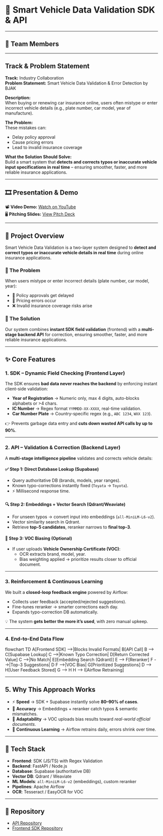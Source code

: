 # 🚗 Smart Vehicle Data Validation SDK & API  
---

## 👥 Team Members  


---
## Track & Problem Statement  

**Track:** Industry Collaboration  
**Problem Statement:** Smart Vehicle Data Validation & Error Detection by BJAK  

**Description:**  
When buying or renewing car insurance online, users often mistype or enter incorrect vehicle details (e.g., plate number, car model, year of manufacture).  

**The Problem:**  
These mistakes can:  
- Delay policy approval  
- Cause pricing errors  
- Lead to invalid insurance coverage  

**What the Solution Should Solve:**  
Build a smart system that **detects and corrects typos or inaccurate vehicle input specifications in real time** – ensuring smoother, faster, and more reliable insurance applications.  

---

## 🎞️ Presentation & Demo  
📽️ **Video Demo:** [Watch on YouTube](https://youtu.be/your-demo-link)  
🖥️ **Pitching Slides:** [View Pitch Deck](https://your-pitchdeck-link.com)  

---
## 🔧 Project Overview  
Smart Vehicle Data Validation is a two-layer system designed to **detect and correct typos or inaccurate vehicle details in real time** during online insurance applications.  

### 🔹 The Problem  
When users mistype or enter incorrect details (plate number, car model, year):  
- 🚨 Policy approvals get delayed  
- 💸 Pricing errors occur  
- ❌ Invalid insurance coverage risks arise  

### 🔹 The Solution  
Our system combines **instant SDK field validation** (frontend) with a **multi-stage backend API** for correction, ensuring smoother, faster, and more reliable insurance applications.  

---

## ✨ Core Features  

### 1. SDK – Dynamic Field Checking (Frontend Layer)  
The SDK ensures **bad data never reaches the backend** by enforcing instant client-side validation:  

- **Year of Registration** → Numeric only, max 4 digits, auto-blocks alphabets or >4 chars.  
- **IC Number** → Regex format `YYMMDD-XX-XXXX`, real-time validation.  
- **Car Number Plate** → Country-specific regex (e.g., `ABC 1234`, `WXX 123`).  

👉 Prevents garbage data entry and **cuts down wasted API calls by up to 90%**.  

---

### 2. API – Validation & Correction (Backend Layer)  

A **multi-stage intelligence pipeline** validates and corrects vehicle details:  

#### ✅ Step 1: Direct Database Lookup (Supabase)  
- Query authoritative DB (brands, models, year ranges).  
- Known typo-corrections instantly fixed (`Toyata` → `Toyota`).  
- ⚡ Millisecond response time.  

#### 🔍 Step 2: Embeddings + Vector Search (Qdrant/Weaviate)  
- For unseen typos → convert input into embeddings (`all-MiniLM-L6-v2`).  
- Vector similarity search in Qdrant.  
- Retrieve **top-5 candidates**, reranker narrows to **final top-3**.  

#### 📄 Step 3: VOC Biasing (Optional)  
- If user uploads **Vehicle Ownership Certificate (VOC)**:  
  - OCR extracts brand, model, year.  
  - Bias weighting applied → prioritize results closer to official document.  

---

### 3. Reinforcement & Continuous Learning  
We built a **closed-loop feedback engine** powered by Airflow:  

- Collects user feedback (accepted/rejected suggestions).  
- Fine-tunes reranker → smarter corrections each day.  
- Expands typo-correction DB automatically.  

💡 The system **gets better the more it’s used**, with zero manual upkeep.  

---

### 4. End-to-End Data Flow  

flowchart TD
    A[Frontend SDK] -->|Blocks Invalid Formats| B[API Call]
    B --> C[Supabase Lookup]
    C -->|Known Typo Correction| D[Return Corrected Value]
    C -->|No Match| E[Embedding Search (Qdrant)]
    E --> F[Reranker]
    F -->|Top-3 Suggestions| D
    F -->|VOC Bias| G[Prioritized Suggestions]
    D --> H[User Feedback Stored]
    G --> H
    H --> I[Airflow Retraining]

---

## 5. Why This Approach Works  

- ⚡ **Speed** → SDK + Supabase instantly solve **80–90% of cases**.  
- 🎯 **Accuracy** → Embeddings + reranker catch typos & semantic mismatches.  
- 📄 **Adaptability** → VOC uploads bias results toward *real-world official documents*.  
- 🔄 **Continuous Learning** → Airflow retrains daily, errors shrink over time.  

---

## 🚀 Tech Stack  

- **Frontend**: SDK (JS/TS) with Regex Validation  
- **Backend**: FastAPI / Node.js  
- **Database**: Supabase (authoritative DB)  
- **Vector DB**: Qdrant / Weaviate  
- **ML Models**: `all-MiniLM-L6-v2` (embeddings), custom reranker  
- **Pipelines**: Apache Airflow  
- **OCR**: Tesseract / EasyOCR for VOC  

---

## 🔗 Repository  

- [API Repository](https://github.com/your-username/your-api-repo)  
- [Frontend SDK Repository](https://github.com/your-username/your-sdk-repo)  

